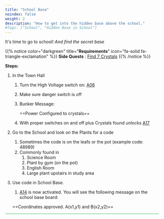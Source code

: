 ```yaml
---
title: "School Base"
noindex: false
weight: 2
description: "How to get into the hidden base above the school."
#Tags: ["School", "Hidden Base in School"]
---
```


It's time to go to school! _And find the secret base_

{{% notice color="darkgreen" title="**Requirements**" icon="fa-solid fa-triangle-exclamation"  %}}
**Side Quests** : [Find 7 Crystals](/lore/quests/find_7_crystals)
{{% /notice %}}

**Steps:**

1. In the Town Hall
	1. Turn the High Voltage switch on: [A06](/casebook/light_panel#a06)
	1. Make sure danger switch is off
	1. Bunker Message: 
	
		==Power Configured to crystals==
	1. With proper switches on and off plus Crystals found unlocks [A17](/casebook/light_panel#a17)
2. Go to the School and look on the Plants for a code
	1. Sometimes the code is on the leafs or the pot (example code: 48989)
	2. Commonly found in
		1. Science Room
		2. Plant by gym (on the pot)
		3. English Room
		4. Large plant upstairs in study area
3. Use code in School Base.
	1. [A14](/casebook/light_panel#a14) is now activated. You will see the following message on the school base board:
	
	==Coordinates approved. A(x1,y1) and B(x2,y2)==
	


<hr style="background-color: #28b44c" size=8>
